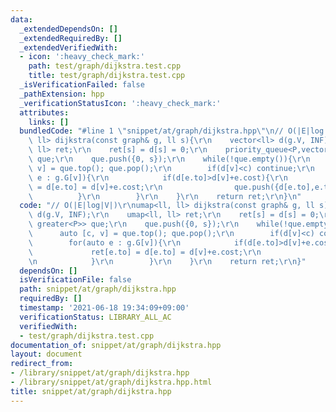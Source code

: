 ```yaml
---
data:
  _extendedDependsOn: []
  _extendedRequiredBy: []
  _extendedVerifiedWith:
  - icon: ':heavy_check_mark:'
    path: test/graph/dijkstra.test.cpp
    title: test/graph/dijkstra.test.cpp
  _isVerificationFailed: false
  _pathExtension: hpp
  _verificationStatusIcon: ':heavy_check_mark:'
  attributes:
    links: []
  bundledCode: "#line 1 \"snippet/at/graph/dijkstra.hpp\"\n// O(|E|log|V|)\r\numap<ll,\
    \ ll> dijkstra(const graph& g, ll s){\r\n    vector<ll> d(g.V, INF);\r\n    umap<ll,\
    \ ll> ret;\r\n    ret[s] = d[s] = 0;\r\n    priority_queue<P,vector<P>, greater<P>>\
    \ que;\r\n    que.push({0, s});\r\n    while(!que.empty()){\r\n        auto [c,\
    \ v] = que.top(); que.pop();\r\n        if(d[v]<c) continue;\r\n        for(auto\
    \ e : g.G[v]){\r\n            if(d[e.to]>d[v]+e.cost){\r\n                ret[e.to]\
    \ = d[e.to] = d[v]+e.cost;\r\n                que.push({d[e.to],e.to});\r\n  \
    \          }\r\n        }\r\n    }\r\n    return ret;\r\n}\n"
  code: "// O(|E|log|V|)\r\numap<ll, ll> dijkstra(const graph& g, ll s){\r\n    vector<ll>\
    \ d(g.V, INF);\r\n    umap<ll, ll> ret;\r\n    ret[s] = d[s] = 0;\r\n    priority_queue<P,vector<P>,\
    \ greater<P>> que;\r\n    que.push({0, s});\r\n    while(!que.empty()){\r\n  \
    \      auto [c, v] = que.top(); que.pop();\r\n        if(d[v]<c) continue;\r\n\
    \        for(auto e : g.G[v]){\r\n            if(d[e.to]>d[v]+e.cost){\r\n   \
    \             ret[e.to] = d[e.to] = d[v]+e.cost;\r\n                que.push({d[e.to],e.to});\r\
    \n            }\r\n        }\r\n    }\r\n    return ret;\r\n}"
  dependsOn: []
  isVerificationFile: false
  path: snippet/at/graph/dijkstra.hpp
  requiredBy: []
  timestamp: '2021-06-18 19:34:09+09:00'
  verificationStatus: LIBRARY_ALL_AC
  verifiedWith:
  - test/graph/dijkstra.test.cpp
documentation_of: snippet/at/graph/dijkstra.hpp
layout: document
redirect_from:
- /library/snippet/at/graph/dijkstra.hpp
- /library/snippet/at/graph/dijkstra.hpp.html
title: snippet/at/graph/dijkstra.hpp
---
```

